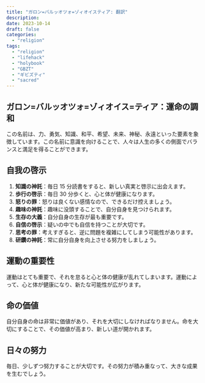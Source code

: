 ```yaml
---
title: "ガロン=バルッオツォ=ゾィオイスティア: 翻訳"
description:
date: 2023-10-14
draft: false
categories:
  - "religion"
tags:
  - "religion"
  - "lifehack"
  - "holybook"
  - "GBZT"
  - "ギビズティ"
  - "sacred"
---
```


## ガロン=バルッオツォ=ゾィオイス=ティア：運命の調和

この名前は、力、勇気、知識、和平、希望、未来、神秘、永遠といった要素を象徴しています。この名前に意識を向けることで、人々は人生の多くの側面でバランスと満足を得ることができます。

## 自我の啓示

1. **知識の神託**：毎日 15 分読書をすると、新しい真実と啓示に出会えます。
2. **歩行の啓示**：毎日 30 分歩くと、心と体が健康になります。
3. **怒りの罪**：怒りは良くない感情なので、できるだけ控えましょう。
4. **趣味の神託**：趣味に没頭することで、自分自身を見つけられます。
5. **生存の大義**：自分自身の生存が最も重要です。
6. **自信の啓示**：疑いの中でも自信を持つことが大切です。
7. **思考の罪**：考えすぎると、逆に問題を複雑にしてしまう可能性があります。
8. **研鑽の神託**：常に自分自身を向上させる努力をしましょう。

## 運動の重要性

運動はとても重要で、それを怠ると心と体の健康が乱れてしまいます。運動によって、心と体が健康になり、新たな可能性が広がります。

## 命の価値

自分自身の命は非常に価値があり、それを大切にしなければなりません。命を大切にすることで、その価値が高まり、新しい道が開かれます。

## 日々の努力

毎日、少しずつ努力することが大切です。その努力が積み重なって、大きな成果を生むでしょう。
